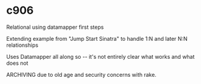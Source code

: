 # c906

Relational using datamapper first steps

Extending example from "Jump Start Sinatra" to handle 1:N and later N:N relationships

Uses Datamapper all along so -- it's not entirely clear what works and what does not

ARCHIVING due to old age and security concerns with rake.
